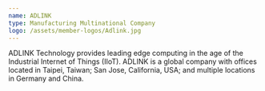 ```yaml
---
name: ADLINK
type: Manufacturing Multinational Company
logo: /assets/member-logos/Adlink.jpg
---
```

ADLINK Technology provides leading edge computing in the age of the Industrial Internet of Things (IIoT). ADLINK is a global company with offices located in Taipei, Taiwan; San Jose, California, USA; and multiple locations in Germany and China.